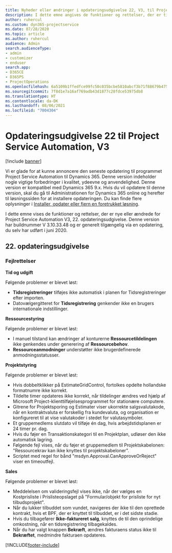 ```yaml
---
title: Nyheder eller ændringer i opdateringsudgivelse 22, V3, til Project Service Automation
description: I dette emne angives de funktioner og rettelser, der er tilgængelige til Project Service Automation, opdateringsudgivelse 22, V3.
author: ruhercul
ms.custom: dyn365-projectservice
ms.date: 07/28/2020
ms.topic: article
ms.author: ruhercul
audience: Admin
search.audienceType:
- admin
- customizer
- enduser
search.app:
- D365CE
- D365PS
- ProjectOperations
ms.openlocfilehash: 6a5109b1ffedfce99fc50c035bcbe5810abcf3b71f88679b47561d69daa9f3ab
ms.sourcegitcommit: 7f8d1e7a16af769adb43d1877c28fdce53975db8
ms.translationtype: HT
ms.contentlocale: da-DK
ms.lasthandoff: 08/06/2021
ms.locfileid: "7004304"
---
```

# <a name="project-service-automation-update-release-22-v3"></a>Opdateringsudgivelse 22 til Project Service Automation, V3

[!include [banner](../includes/psa-now-project-operations.md)]

Vi er glade for at kunne annoncere den seneste opdatering til programmet Project Service Automation til Dynamics 365. Denne version indeholder nogle vigtige forbedringer i kvalitet, ydeevne og anvendelighed. Denne version er kompatibel med Dynamics 365 9.x. Hvis du vil opdatere til denne version, skal du gå til Administrationen for Dynamics 365 online og herefter til løsningssiden for at installere opdateringen. Du kan finde flere oplysninger i [Installer, opdater eller fjern en foretrukket løsning](/power-platform/admin/install-remove-preferred-solution).

I dette emne vises de funktioner og rettelser, der er nye eller ændrede for Project Service Automation V3, 22. opdateringsudgivelse. Denne version har buildnummer V 3.10.33.48 og er generelt tilgængelig via en opdatering, du selv har udført i juni 2020.

## <a name="update-release-22"></a>22. opdateringsudgivelse

### <a name="bug-fixes"></a>Fejlrettelser



**Tid og udgift**

Følgende problemer er blevet løst:

- **Tidsregistreringer** tilføjes ikke automatisk i planen for Tidsregistreringer efter importen.
- Datovælgergitteret for **Tidsregistrering** genkender ikke en brugers internationale indstillinger.

**Ressourcestyring**

Følgende problemer er blevet løst:

- I manuel tilstand kan ændringer af konturerne **Ressourcetildelingen** ikke genkendes under generering af **Ressourcebehov**.
- **Ressourceanmodninger** understøtter ikke brugerdefinerede anmodningsstatusser.

**Projektstyring**

Følgende problemer er blevet løst:

- Hvis dobbeltklikker på EstimateGridControl, fortolkes opdelte hollandske formatnumre ikke korrekt.
- Tildelte timer opdateres ikke korrekt, når tildelinger ændres ved hjælp af Microsoft Project-klienttilføjelsesprogrammet for stationære computere.
- Gitrene for Projektsporing og Estimater viser ukorrekte salgsvalutakode, når en kontraktvaluta er forskellig fra kundevaluta, og organisation er konfigureret til at vise valutakoder i stedet for valutasymboler.
- Et gruppemedlems slutdato vil tilføje én dag, hvis arbejdstidsplanen er 24 timer pr. dag.
- Hvis du føjer en Transaktionskategori til en Projektplan, udløser den ikke automatisk lagring.
- Følgende fejl vises, når du føjer et gruppemedlem til Projektskabelonen: "Ressourcekrav kan ikke knyttes til projektskabeloner". 
- Scriptet med regel for bånd "msdyn.Approval.CanApproveOrReject" viser en timeoutfejl.

**Sales**

Følgende problemer er blevet løst:

- Meddelelsen om valideringsfejl vises ikke, når der vælges en Kostprisliste i Prislisteopslaget på "Formular/objekt for prisliste for nyt tilbudsprojekt".
- Når du lukker tilbuddet som vundet, navigeres der ikke til den oprettede kontrakt, hvis et BPF, der er knyttet til tilbuddet, er i det sidste stadie.
- Hvis du tilbagefører **Ikke-faktureret salg**, knyttes de til den oprindelige omkostning, når en tidsregistrering tilbagekaldes.
- Når du har valgt knappen **Bekræft**, ændres fakturaens status ikke til **Bekræftet**, medmindre fakturaen opdateres.


[!INCLUDE[footer-include](../includes/footer-banner.md)]